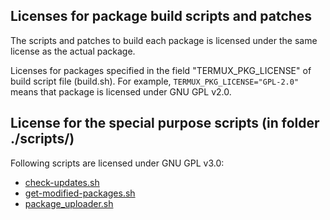 ## Licenses for package build scripts and patches

The scripts and patches to build each package is licensed under the same
license as the actual package.

Licenses for packages specified in the field "TERMUX_PKG_LICENSE" of build
script file (build.sh). For example, `TERMUX_PKG_LICENSE="GPL-2.0"` means
that package is licensed under GNU GPL v2.0.

## License for the special purpose scripts (in folder ./scripts/)

Following scripts are licensed under GNU GPL v3.0:

- [check-updates.sh](./scripts/check-updates.sh)
- [get-modified-packages.sh](./scripts/get-modified-packages.sh)
- [package_uploader.sh](./scripts/package_uploader.sh)
